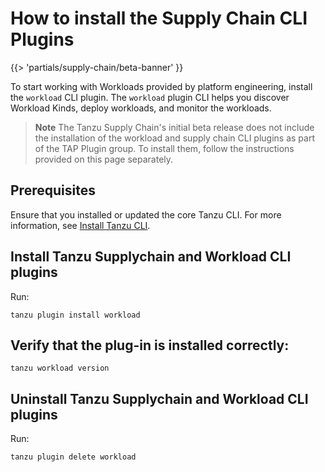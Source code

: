 # How to install the Supply Chain CLI Plugins

{{> 'partials/supply-chain/beta-banner' }} 

To start working with Workloads provided by platform engineering, install the `workload` CLI plugin.
The `workload` plugin CLI helps you discover Workload Kinds, deploy workloads, and monitor the workloads.

>**Note**
>The Tanzu Supply Chain's initial beta release does not include the installation of the workload and supply chain CLI plugins as part of the TAP Plugin group. To install them, follow the instructions provided on this page separately.

## Prerequisites
Ensure that you installed or updated the core Tanzu CLI. For more information, see [Install Tanzu CLI](../../../install-tanzu-cli.hbs.md#install-cli).

## Install Tanzu Supplychain and Workload CLI plugins

Run:
```
tanzu plugin install workload
```

## Verify that the plug-in is installed correctly:

```
tanzu workload version
```

## Uninstall Tanzu Supplychain and Workload CLI plugins

Run:
```
tanzu plugin delete workload
```



